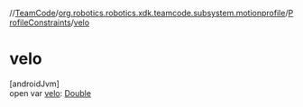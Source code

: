//[TeamCode](../../../index.md)/[org.robotics.robotics.xdk.teamcode.subsystem.motionprofile](../index.md)/[ProfileConstraints](index.md)/[velo](velo.md)

# velo

[androidJvm]\
open var [velo](velo.md): [Double](https://kotlinlang.org/api/latest/jvm/stdlib/kotlin/-double/index.html)
